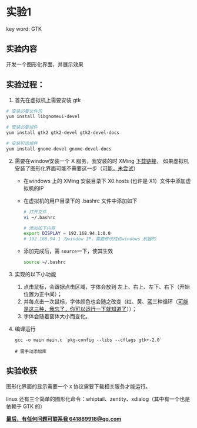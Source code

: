 # 实验1

key word: GTK

## 实验内容

开发一个图形化界面，并展示效果

## 实验过程：

1. 首先在虚拟机上需要安装 gtk

```sh
# 安装必要文件包
yum install libgnomeui-devel

# 安装必要组件
yum install gtk2 gtk2-devel gtk2-devel-docs

# 安装可选组件
yum install gnome-devel gnome-devel-docs
```

2. 需要在window安装一个 X 服务，我安装的时 XMing [下载链接](https://sourceforge.net/projects/xming/?source=typ_redirect)， 如果虚拟机安装了图形化界面可能不需要这一步（<u>可能，未尝试</u>）

   - 在windows 上的 XMing 安装目录下 X0.hosts (也许是 X1）文件中添加虚拟机的IP

   - 在虚拟机的用户目录下的 .bashrc 文件中添加如下

     ```sh
     # 打开文件
     vi ~/.bashrc
     ```

     

     ```sh
     # 添加如下内容
     export DISPLAY = 192.168.94.1:0.0
     # 192.168.94.1 为window IP，需要修改成你windows 机器的
     ```

   - 添加完成后，需 `source`一下，使其生效

     ```sh
     source ~/.bashrc
     ```

3. 实现的以下小功能

   1. 点击鼠标，会跟据点击区域，字体会放到 左上、右上、左下、右下（开始位置为正中间）；
   2. 并每点击一次鼠标，字体颜色也会随之改变（红、黄、蓝三种循环（<u>可能是这三种，我忘了，你可以运行一下就知道了</u>））；
   3. 字体会随着窗体大小而变化。

4. 编译运行

   ```shell
   gcc -o main main.c `pkg-config --libs --cflags gtk+-2.0`
   
   # 需手动添加库
   ```

## 实验收获

图形化界面的显示需要一个 `X` 协议需要下载相关服务才能运行。

linux 还有三个简单的图形化命令：whiptail、zentity、xdialog（其中有一个也是依赖于 GTK 的）





**<u>最后，有任何问题可联系我 641889918@qq.com</u>**